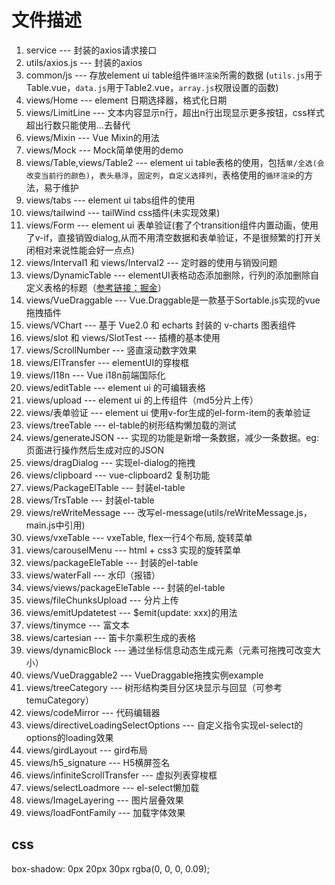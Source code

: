 
# 文件描述

1. service --- 封装的axios请求接口
2. utils/axios.js  --- 封装的axios
3. common/js --- 存放element ui table组件`循环渲染`所需的数据 (`utils.js`用于Table.vue，`data.js`用于Table2.vue，`array.js`权限设置的函数)
4. views/Home --- element 日期选择器，格式化日期
5. views/LimitLine --- 文本内容显示n行，超出n行出现显示更多按钮，css样式超出行数只能使用...去替代
6. views/Mixin --- Vue Mixin的用法
7. views/Mock --- Mock简单使用的demo
8. views/Table,views/Table2 --- element ui table表格的使用，包括`单/全选(会改变当前行的颜色)`，`表头悬浮`，`固定列`，`自定义选择列`，表格使用的`循环渲染`的方法，易于维护
9. views/tabs --- element ui tabs组件的使用
10. views/tailwind --- tailWind css插件(未实现效果)
11. views/Form --- element ui 表单验证(套了个transition组件内置动画，使用了v-if，直接销毁dialog,从而不用清空数据和表单验证，不是很频繁的打开关闭相对来说性能会好一点点)
12. views/Interval1 和 views/Interval2 --- 定时器的使用与销毁问题
13. views/DynamicTable --- elementUI表格动态添加删除，行列的添加删除自定义表格的标题（[参考链接：掘金](https://juejin.cn/post/6869382712089247751)）
14. views/VueDraggable --- Vue.Draggable是一款基于Sortable.js实现的vue拖拽插件
15. views/VChart --- 基于 Vue2.0 和 echarts 封装的 v-charts 图表组件
16. views/slot 和 views/SlotTest --- 插槽的基本使用
17. views/ScrollNumber --- 竖直滚动数字效果
18. views/ElTransfer --- elementUI的穿梭框
19. views/I18n --- Vue i18n前端国际化
20. views/editTable --- element ui 的可编辑表格
21. views/upload --- element ui 的上传组件（md5分片上传）
22. views/表单验证 --- element ui 使用v-for生成的el-form-item的表单验证
23. views/treeTable --- el-table的树形结构懒加载的测试
24. views/generateJSON --- 实现的功能是新增一条数据，减少一条数据。eg: 页面进行操作然后生成对应的JSON
25. views/dragDialog --- 实现el-dialog的拖拽
26. views/clipboard  --- vue-clipboard2 复制功能
27. views/PackageElTable --- 封装el-table
28. views/TrsTable --- 封装el-table
29. views/reWriteMessage --- 改写el-message(utils/reWriteMessage.js，main.js中引用)
30. views/vxeTable --- vxeTable, flex一行4个布局, 旋转菜单
31. views/carouselMenu --- html + css3 实现的旋转菜单
32. views/packageEleTable --- 封装的el-table
33. views/waterFall --- 水印（报错）
34. views/views/packageEleTable --- 封装的el-table
35. views/fileChunksUpload --- 分片上传
36. views/emitUpdatetest --- $emit(update: xxx)的用法
37. views/tinymce --- 富文本
38. views/cartesian --- 笛卡尔乘积生成的表格
39. views/dynamicBlock --- 通过坐标信息动态生成元素（元素可拖拽可改变大小）
40. views/VueDraggable2 --- VueDraggable拖拽实例example
41. views/treeCategory --- 树形结构类目分区块显示与回显（可参考temuCategory）
42. views/codeMirror --- 代码编辑器
43. views/directiveLoadingSelectOptions --- 自定义指令实现el-select的options的loading效果
44. views/girdLayout --- gird布局
45. views/h5_signature --- H5横屏签名
46. views/infiniteScrollTransfer --- 虚拟列表穿梭框
47. views/selectLoadmore --- el-select懒加载
48. views/ImageLayering --- 图片层叠效果
49. views/loadFontFamily --- 加载字体效果

## css

box-shadow: 0px 20px 30px rgba(0, 0, 0, 0.09);
